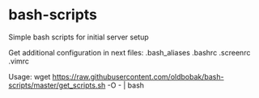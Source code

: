 # bash-scripts
Simple bash scripts for initial server setup

Get additional configuration in next files:
.bash_aliases
.bashrc
.screenrc
.vimrc

Usage:
 wget https://raw.githubusercontent.com/oldbobak/bash-scripts/master/get_scripts.sh -O - | bash
